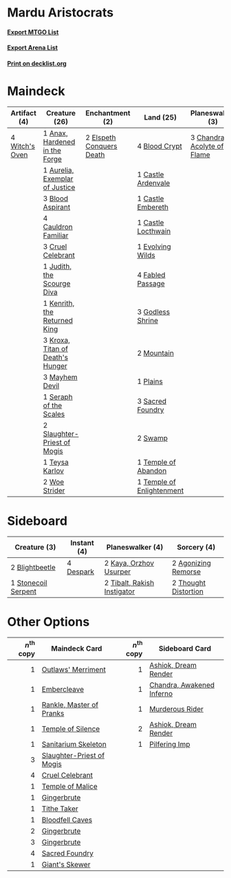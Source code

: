 # Mardu Aristocrats

#### [Export MTGO List](../collection/Mardu%20Aristocrats/Mardu%20Aristocrats.txt)
#### [Export Arena List](../collection/Mardu%20Aristocrats/Mardu%20Aristocrats_arena.txt)
#### [Print on decklist.org](http://decklist.org/?deckmain=1%09Anax,%20Hardened%20in%20the%20Forge%0A1%09Aurelia,%20Exemplar%20of%20Justice%0A3%09Blood%20Aspirant%0A4%09Blood%20Crypt%0A1%09Castle%20Ardenvale%0A1%09Castle%20Embereth%0A1%09Castle%20Locthwain%0A4%09Cauldron%20Familiar%0A3%09Chandra,%20Acolyte%20of%20Flame%0A3%09Cruel%20Celebrant%0A2%09Elspeth%20Conquers%20Death%0A1%09Evolving%20Wilds%0A4%09Fabled%20Passage%0A3%09Godless%20Shrine%0A1%09Judith,%20the%20Scourge%20Diva%0A1%09Kenrith,%20the%20Returned%20King%0A3%09Kroxa,%20Titan%20of%20Death's%20Hunger%0A3%09Mayhem%20Devil%0A2%09Mountain%0A1%09Plains%0A3%09Sacred%20Foundry%0A1%09Seraph%20of%20the%20Scales%0A2%09Slaughter-Priest%20of%20Mogis%0A2%09Swamp%0A1%09Temple%20of%20Abandon%0A1%09Temple%20of%20Enlightenment%0A1%09Teysa%20Karlov%0A4%09Witch's%20Oven%0A2%09Woe%20Strider&deckside=2%09Agonizing%20Remorse%0A2%09Blightbeetle%0A4%09Despark%0A2%09Kaya,%20Orzhov%20Usurper%0A1%09Stonecoil%20Serpent%0A2%09Thought%20Distortion%0A2%09Tibalt,%20Rakish%20Instigator)
# Maindeck

|                                      Artifact (4)                                       |                                               Creature (26)                                               |                                          Enchantment (2)                                          |                                             Land (25)                                              |                                           Planeswalker (3)                                           |
|-----------------------------------------------------------------------------------------|-----------------------------------------------------------------------------------------------------------|---------------------------------------------------------------------------------------------------|----------------------------------------------------------------------------------------------------|------------------------------------------------------------------------------------------------------|
|4 [Witch's Oven](http://gatherer.wizards.com/Pages/Card/Details.aspx?multiverseid=473199)|1 [Anax, Hardened in the Forge](http://gatherer.wizards.com/Pages/Card/Details.aspx?multiverseid=476376)   |2 [Elspeth Conquers Death](http://gatherer.wizards.com/Pages/Card/Details.aspx?multiverseid=476264)|4 [Blood Crypt](http://gatherer.wizards.com/Pages/Card/Details.aspx?multiverseid=97102)             |3 [Chandra, Acolyte of Flame](http://gatherer.wizards.com/Pages/Card/Details.aspx?multiverseid=466880)|
|                                                                                         |1 [Aurelia, Exemplar of Justice](http://gatherer.wizards.com/Pages/Card/Details.aspx?multiverseid=452903)  |                                                                                                   |1 [Castle Ardenvale](http://gatherer.wizards.com/Pages/Card/Details.aspx?multiverseid=473200)       |                                                                                                      |
|                                                                                         |3 [Blood Aspirant](http://gatherer.wizards.com/Pages/Card/Details.aspx?multiverseid=476379)                |                                                                                                   |1 [Castle Embereth](http://gatherer.wizards.com/Pages/Card/Details.aspx?multiverseid=473201)        |                                                                                                      |
|                                                                                         |4 [Cauldron Familiar](http://gatherer.wizards.com/Pages/Card/Details.aspx?multiverseid=473043)             |                                                                                                   |1 [Castle Locthwain](http://gatherer.wizards.com/Pages/Card/Details.aspx?multiverseid=473203)       |                                                                                                      |
|                                                                                         |3 [Cruel Celebrant](http://gatherer.wizards.com/Pages/Card/Details.aspx?multiverseid=461115)               |                                                                                                   |1 [Evolving Wilds](http://gatherer.wizards.com/Pages/Card/Details.aspx?multiverseid=426944)         |                                                                                                      |
|                                                                                         |1 [Judith, the Scourge Diva](http://gatherer.wizards.com/Pages/Card/Details.aspx?multiverseid=457329)      |                                                                                                   |4 [Fabled Passage](http://gatherer.wizards.com/Pages/Card/Details.aspx?multiverseid=473206)         |                                                                                                      |
|                                                                                         |1 [Kenrith, the Returned King](http://gatherer.wizards.com/Pages/Card/Details.aspx?multiverseid=476052)    |                                                                                                   |3 [Godless Shrine](http://gatherer.wizards.com/Pages/Card/Details.aspx?multiverseid=405099)         |                                                                                                      |
|                                                                                         |3 [Kroxa, Titan of Death's Hunger](http://gatherer.wizards.com/Pages/Card/Details.aspx?multiverseid=476472)|                                                                                                   |2 [Mountain](http://gatherer.wizards.com/Pages/Card/Details.aspx?multiverseid=439859)               |                                                                                                      |
|                                                                                         |3 [Mayhem Devil](http://gatherer.wizards.com/Pages/Card/Details.aspx?multiverseid=461131)                  |                                                                                                   |1 [Plains](http://gatherer.wizards.com/Pages/Card/Details.aspx?multiverseid=439856)                 |                                                                                                      |
|                                                                                         |1 [Seraph of the Scales](http://gatherer.wizards.com/Pages/Card/Details.aspx?multiverseid=457349)          |                                                                                                   |3 [Sacred Foundry](http://gatherer.wizards.com/Pages/Card/Details.aspx?multiverseid=405106)         |                                                                                                      |
|                                                                                         |2 [Slaughter-Priest of Mogis](http://gatherer.wizards.com/Pages/Card/Details.aspx?multiverseid=476478)     |                                                                                                   |2 [Swamp](http://gatherer.wizards.com/Pages/Card/Details.aspx?multiverseid=439858)                  |                                                                                                      |
|                                                                                         |1 [Teysa Karlov](http://gatherer.wizards.com/Pages/Card/Details.aspx?multiverseid=457356)                  |                                                                                                   |1 [Temple of Abandon](http://gatherer.wizards.com/Pages/Card/Details.aspx?multiverseid=373711)      |                                                                                                      |
|                                                                                         |2 [Woe Strider](http://gatherer.wizards.com/Pages/Card/Details.aspx?multiverseid=476374)                   |                                                                                                   |1 [Temple of Enlightenment](http://gatherer.wizards.com/Pages/Card/Details.aspx?multiverseid=378535)|                                                                                                      |


# Sideboard

|                                         Creature (3)                                         |                                    Instant (4)                                     |                                           Planeswalker (4)                                           |                                          Sorcery (4)                                          |
|----------------------------------------------------------------------------------------------|------------------------------------------------------------------------------------|------------------------------------------------------------------------------------------------------|-----------------------------------------------------------------------------------------------|
|2 [Blightbeetle](http://gatherer.wizards.com/Pages/Card/Details.aspx?multiverseid=466841)     |4 [Despark](http://gatherer.wizards.com/Pages/Card/Details.aspx?multiverseid=461117)|2 [Kaya, Orzhov Usurper](http://gatherer.wizards.com/Pages/Card/Details.aspx?multiverseid=460129)     |2 [Agonizing Remorse](http://gatherer.wizards.com/Pages/Card/Details.aspx?multiverseid=476334) |
|1 [Stonecoil Serpent](http://gatherer.wizards.com/Pages/Card/Details.aspx?multiverseid=473197)|                                                                                    |2 [Tibalt, Rakish Instigator](http://gatherer.wizards.com/Pages/Card/Details.aspx?multiverseid=461073)|2 [Thought Distortion](http://gatherer.wizards.com/Pages/Card/Details.aspx?multiverseid=466871)|


# Other Options

|*n*<sup>th</sup> copy|                                           Maindeck Card                                            |*n*<sup>th</sup> copy|                                           Sideboard Card                                           |
|--------------------:|----------------------------------------------------------------------------------------------------|--------------------:|----------------------------------------------------------------------------------------------------|
|                    1|[Outlaws' Merriment](http://gatherer.wizards.com/Pages/Card/Details.aspx?multiverseid=473160)       |                    1|[Ashiok, Dream Render](http://gatherer.wizards.com/Pages/Card/Details.aspx?multiverseid=461155)     |
|                    1|[Embercleave](http://gatherer.wizards.com/Pages/Card/Details.aspx?multiverseid=473082)              |                    1|[Chandra, Awakened Inferno](http://gatherer.wizards.com/Pages/Card/Details.aspx?multiverseid=466881)|
|                    1|[Rankle, Master of Pranks](http://gatherer.wizards.com/Pages/Card/Details.aspx?multiverseid=473063) |                    1|[Murderous Rider](http://gatherer.wizards.com/Pages/Card/Details.aspx?multiverseid=473059)          |
|                    1|[Temple of Silence](http://gatherer.wizards.com/Pages/Card/Details.aspx?multiverseid=373522)        |                    2|[Ashiok, Dream Render](http://gatherer.wizards.com/Pages/Card/Details.aspx?multiverseid=461155)     |
|                    1|[Sanitarium Skeleton](http://gatherer.wizards.com/Pages/Card/Details.aspx?multiverseid=470673)      |                    1|[Pilfering Imp](http://gatherer.wizards.com/Pages/Card/Details.aspx?multiverseid=452831)            |
|                    3|[Slaughter-Priest of Mogis](http://gatherer.wizards.com/Pages/Card/Details.aspx?multiverseid=476478)|                     |                                                                                                    |
|                    4|[Cruel Celebrant](http://gatherer.wizards.com/Pages/Card/Details.aspx?multiverseid=461115)          |                     |                                                                                                    |
|                    1|[Temple of Malice](http://gatherer.wizards.com/Pages/Card/Details.aspx?multiverseid=378536)         |                     |                                                                                                    |
|                    1|[Gingerbrute](http://gatherer.wizards.com/Pages/Card/Details.aspx?multiverseid=473181)              |                     |                                                                                                    |
|                    1|[Tithe Taker](http://gatherer.wizards.com/Pages/Card/Details.aspx?multiverseid=457171)              |                     |                                                                                                    |
|                    1|[Bloodfell Caves](http://gatherer.wizards.com/Pages/Card/Details.aspx?multiverseid=433168)          |                     |                                                                                                    |
|                    2|[Gingerbrute](http://gatherer.wizards.com/Pages/Card/Details.aspx?multiverseid=473181)              |                     |                                                                                                    |
|                    3|[Gingerbrute](http://gatherer.wizards.com/Pages/Card/Details.aspx?multiverseid=473181)              |                     |                                                                                                    |
|                    4|[Sacred Foundry](http://gatherer.wizards.com/Pages/Card/Details.aspx?multiverseid=405106)           |                     |                                                                                                    |
|                    1|[Giant's Skewer](http://gatherer.wizards.com/Pages/Card/Details.aspx?multiverseid=473053)           |                     |                                                                                                    |

